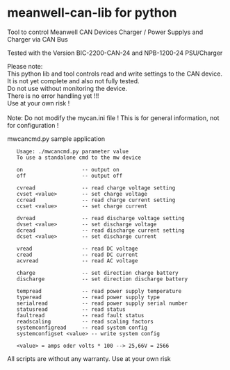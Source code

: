 # meanwell-can-lib for python
Tool to control Meanwell CAN Devices Charger / Power Supplys and Charger via CAN Bus

Tested with the Version BIC-2200-CAN-24 and NPB-1200-24 PSU/Charger

Please note:  
This python lib and tool controls read and write settings to the CAN device.</br>
It is not yet complete and also not fully tested. </br>
Do not use without monitoring the device. </br>
There is no error handling yet !!!</br>
Use at your own risk !</br>
</br>
Note: Do not modify the mycan.ini file ! This is for general information, not for configuration !</br>

mwcancmd.py sample application

	   Usage: ./mwcancmd.py parameter value
       To use a standalone cmd to the mw device
	   
       on                   -- output on
       off                  -- output off

       cvread               -- read charge voltage setting
       cvset <value>        -- set charge voltage
       ccread               -- read charge current setting
       ccset <value>        -- set charge current

       dvread               -- read discharge voltage setting
       dvset <value>        -- set discharge voltage
       dcread               -- read discharge current setting
       dcset <value>        -- set discharge current

       vread                -- read DC voltage
       cread                -- read DC current
       acvread              -- read AC voltage

       charge               -- set direction charge battery
       discharge            -- set direction discharge battery

       tempread             -- read power supply temperature
       typeread             -- read power supply type
       serialread           -- read power supply serial number
       statusread           -- read status
       faultread            -- read fault status
       readscaling          -- read scaling factors  
       systemconfigread     -- read system config  
       systemconfigset <value> -- write system config    

       <value> = amps oder volts * 100 --> 25,66V = 2566 
        
All scripts are without any warranty. Use at your own risk
